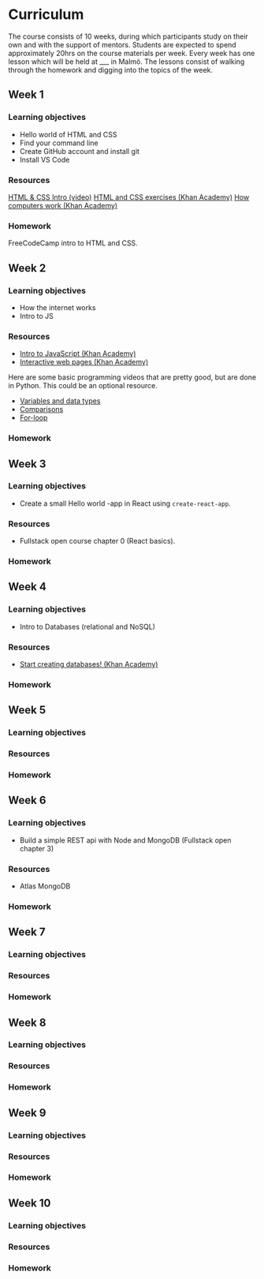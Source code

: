 # Curriculum
The course consists of 10 weeks, during which participants study on their own and with the support of mentors. Students are expected to spend approximately 20hrs on the course materials per week. 
Every week has one lesson which will be held at ___ in Malmö. The lessons consist of walking through the homework and digging into the topics of the week.

## Week 1 
### Learning objectives
- Hello world of HTML and CSS
- Find your command line
- Create GitHub account and install git
- Install VS Code

### Resources
[HTML & CSS Intro (video)](https://www.youtube.com/watch?v=kLO4X_3VYdg)
[HTML and CSS exercises (Khan Academy)](https://www.khanacademy.org/computing/computer-programming/html-css)
[How computers work (Khan Academy)](https://www.khanacademy.org/computing/computer-science/how-computers-work2)

### Homework
FreeCodeCamp intro to HTML and CSS.

## Week 2
### Learning objectives
- How the internet works
- Intro to JS

### Resources
- [Intro to JavaScript (Khan Academy)](https://www.khanacademy.org/computing/computer-programming/programming)
- [Interactive web pages (Khan Academy)](https://www.khanacademy.org/computing/computer-programming/html-css-js)

Here are some basic programming videos that are pretty good, but are done in Python. This could be an optional resource.
- [Variables and data types](https://www.youtube.com/watch?v=MO63L4s-20U&list=PLbd_WhypdBbAMyFfKgSj27JO7CEpuIcEK&index=3)
- [Comparisons](https://www.youtube.com/watch?v=7bzxqIKYgf4&list=PLbd_WhypdBbAMyFfKgSj27JO7CEpuIcEK&index=5)
- [For-loop](https://www.youtube.com/watch?v=5owr-6suOl0&list=PLbd_WhypdBbAMyFfKgSj27JO7CEpuIcEK&index=7)

### Homework

## Week 3
### Learning objectives
- Create a small Hello world -app in React using `create-react-app`.

### Resources
- Fullstack open course chapter 0 (React basics).

### Homework

## Week 4
### Learning objectives
- Intro to Databases (relational and NoSQL)


### Resources
- [Start creating databases! (Khan Academy)](https://www.khanacademy.org/computing/hour-of-code/hour-of-sql/v/welcome-to-sql)


### Homework

## Week 5
### Learning objectives

### Resources

### Homework

## Week 6
### Learning objectives
- Build a simple REST api with Node and MongoDB (Fullstack open chapter 3)

### Resources
- Atlas MongoDB

### Homework

## Week 7
### Learning objectives

### Resources

### Homework 

## Week 8
### Learning objectives

### Resources

### Homework

## Week 9
### Learning objectives

### Resources

### Homework

## Week 10
### Learning objectives

### Resources

### Homework

